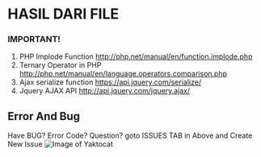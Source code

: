 # HASIL DARI FILE
### IMPORTANT!
  1. PHP Implode Function http://php.net/manual/en/function.implode.php
  2. Ternary Operator in PHP http://php.net/manual/en/language.operators.comparison.php
  3. Ajax serialize function https://api.jquery.com/serialize/
  4. Jquery AJAX API http://api.jquery.com/jquery.ajax/
  
## Error And Bug
  Have BUG? Error Code? Question? goto ISSUES TAB in Above and Create New Issue
![Image of Yaktocat](http://gifyu.com/images/8nov.gif)
